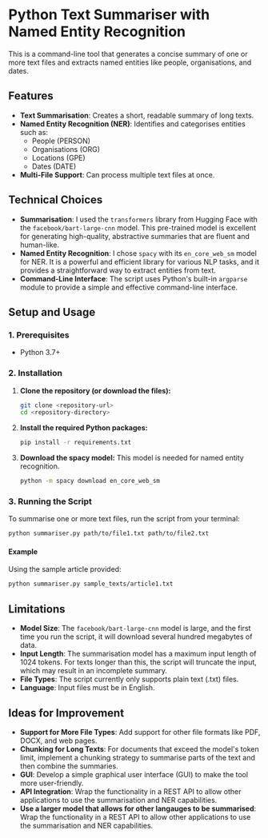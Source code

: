 # Python Text Summariser with Named Entity Recognition

This is a command-line tool that generates a concise summary of one or more text files and extracts named entities like people, organisations, and dates.

## Features

- **Text Summarisation**: Creates a short, readable summary of long texts.
- **Named Entity Recognition (NER)**: Identifies and categorises entities such as:
  - People (PERSON)
  - Organisations (ORG)
  - Locations (GPE)
  - Dates (DATE)
- **Multi-File Support**: Can process multiple text files at once.

## Technical Choices

- **Summarisation**: I used the `transformers` library from Hugging Face with the `facebook/bart-large-cnn` model. This pre-trained model is excellent for generating high-quality, abstractive summaries that are fluent and human-like.
- **Named Entity Recognition**: I chose `spacy` with its `en_core_web_sm` model for NER. It is a powerful and efficient library for various NLP tasks, and it provides a straightforward way to extract entities from text.
- **Command-Line Interface**: The script uses Python's built-in `argparse` module to provide a simple and effective command-line interface.

## Setup and Usage

### 1. Prerequisites

- Python 3.7+

### 2. Installation

1.  **Clone the repository (or download the files):**

    ```bash
    git clone <repository-url>
    cd <repository-directory>
    ```

2.  **Install the required Python packages:**

    ```bash
    pip install -r requirements.txt
    ```

3.  **Download the spacy model:**
    This model is needed for named entity recognition.
    ```bash
    python -m spacy download en_core_web_sm
    ```

### 3. Running the Script

To summarise one or more text files, run the script from your terminal:

```bash
python summariser.py path/to/file1.txt path/to/file2.txt
```

#### Example

Using the sample article provided:

```bash
python summariser.py sample_texts/article1.txt
```

## Limitations

- **Model Size**: The `facebook/bart-large-cnn` model is large, and the first time you run the script, it will download several hundred megabytes of data.
- **Input Length**: The summarisation model has a maximum input length of 1024 tokens. For texts longer than this, the script will truncate the input, which may result in an incomplete summary.
- **File Types**: The script currently only supports plain text (.txt) files.
- **Language**: Input files must be in English.

## Ideas for Improvement

- **Support for More File Types**: Add support for other file formats like PDF, DOCX, and web pages.
- **Chunking for Long Texts**: For documents that exceed the model's token limit, implement a chunking strategy to summarise parts of the text and then combine the summaries.
- **GUI**: Develop a simple graphical user interface (GUI) to make the tool more user-friendly.
- **API Integration**: Wrap the functionality in a REST API to allow other applications to use the summarisation and NER capabilities.
- **Use a larger model that allows for other langauges to be summarised**: Wrap the functionality in a REST API to allow other applications to use the summarisation and NER capabilities.

